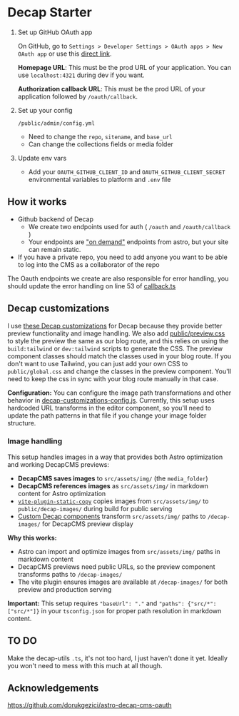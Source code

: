 # Decap Starter

1. Set up GitHub OAuth app

   On GitHub, go to `Settings > Developer Settings > OAuth apps > New OAuth app` or use this [direct link](https://github.com/settings/applications/new).

   **Homepage URL**: This must be the prod URL of your application. You can use `localhost:4321` during dev if you want.

   **Authorization callback URL**: This must be the prod URL of your application followed by `/oauth/callback`.

2. Set up your config

   `/public/admin/config.yml`

   - Need to change the `repo`, `sitename`, and `base_url`
   - Can change the collections fields or media folder

3. Update env vars
   - Add your `OAUTH_GITHUB_CLIENT_ID` and `OAUTH_GITHUB_CLIENT_SECRET` environmental variables to platform and `.env` file

## How it works

- Github backend of Decap
  - We create two endpoints used for auth ( `/oauth` and `/oauth/callback` )
  - Your endpoints are ["on demand"](https://docs.astro.build/en/guides/on-demand-rendering/) endpoints from astro, but your site can remain static.
- If you have a private repo, you need to add anyone you want to be able to log into the CMS as a collaborator of the repo

The Oauth endpoints we create are also responsible for error handling, you should update the error handling on line 53 of [callback.ts](./src/pages/oauth/callback.ts)

## Decap customizations

I use [these Decap customizations](./src/decap-utils/decap-customizations.js) for Decap because they provide better preview functionality and image handling. We also add [public/preview.css](./public/preview.css) to style the preview the same as our blog route, and this relies on using the `build:tailwind` or `dev:tailwind` scripts to generate the CSS. The preview component classes should match the classes used in your blog route. If you don't want to use Tailwind, you can just add your own CSS to `public/global.css` and change the classes in the preview component. You'll need to keep the css in sync with your blog route manually in that case.

**Configuration:** You can configure the image path transformations and other behavior in [decap-customizations-config.js](./src/decap-utils/decap-customizations-config.js). Currently, this setup uses hardcoded URL transforms in the editor component, so you'll need to update the path patterns in that file if you change your image folder structure.

### Image handling

This setup handles images in a way that provides both Astro optimization and working DecapCMS previews:

- **DecapCMS saves images** to `src/assets/img/` (the `media_folder`)
- **DecapCMS references images** as `src/assets/img/` in markdown content for Astro optimization
- [`vite-plugin-static-copy`](https://www.npmjs.com/package/vite-plugin-static-copy) copies images from `src/assets/img/` to `public/decap-images/` during build for public serving
- [Custom Decap components](./src/decap-utils/decap-customizations.js) transform `src/assets/img/` paths to `/decap-images/` for DecapCMS preview display

**Why this works:**

- Astro can import and optimize images from `src/assets/img/` paths in markdown content
- DecapCMS previews need public URLs, so the preview component transforms paths to `/decap-images/`
- The vite plugin ensures images are available at `/decap-images/` for both preview and production serving

**Important:** This setup requires `"baseUrl": "."` and `"paths": {"src/*": ["src/*"]}` in your `tsconfig.json` for proper path resolution in markdown content.

## TO DO

Make the decap-utils `.ts`, it's not too hard, I just haven't done it yet. Ideally you won't need to mess with this much at all though.

## Acknowledgements

https://github.com/dorukgezici/astro-decap-cms-oauth
